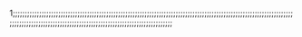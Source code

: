 1;;;;;;;;;;;;;;;;;;;;;;;;;;;;;;;;;;;;;;;;;;;;;;;;;;;;;;;;;;;;;;;;;;;;;;;;;;;;;;;;;;;;;;;;;;;;;;;;;;;;;;;;;;;;;;;;;;;;;;;;;;;;;;;;;;;;;;;;;;;;;;;;;;;;;;;;;;;;;;;;;;;;;;;;;;;;;;;;;;;;;;;;;
